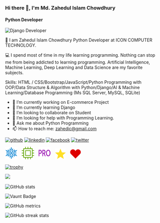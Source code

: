 ### Hi there 👋, I'm  Md. Zahedul Islam Chowdhury
#### Python Developer
![Django Developer](https://media.licdn.com/dms/image/v2/D5616AQGhD-2KZKmKWw/profile-displaybackgroundimage-shrink_350_1400/profile-displaybackgroundimage-shrink_350_1400/0/1726752368753?e=1733961600&v=beta&t=PWUdS8r0IsV_G-15gj0WbsjTju037wdXyjm6YElVuLU)

📝 I am Zahedul Islam Chowdhury Python Developer at ICON COMPUTER TECHNOLOGY.

💻 I spend most of time in my life learning programming. Nothing can stop me from being addicted to learning programming. Artificial Intelligence, Machine Learning, Deep Learning and Data Science are my favorite subjects.

Skills: HTML / CSS/Bootstrap/JavaScript/Python Programming with OOP/Data Structure & Algorithm with Python/Django/AI & Machine Learning/Database Programming (Ms SQL Server, MySQL, SQLite)

- 🔭 I’m currently working on E-commerce Project 
- 🌱 I’m currently learning Django 
- 👯 I’m looking to collaborate on Student 
- 🤔 I’m looking for help with Programming Learning. 
- 💬 Ask me about Python Programming 
- 📫 How to reach me: zahedic@gmail.com


[<img src='https://cdn.jsdelivr.net/npm/simple-icons@3.0.1/icons/github.svg' alt='github' height='40'>](https://github.com/zahedic)  [<img src='https://cdn.jsdelivr.net/npm/simple-icons@3.0.1/icons/linkedin.svg' alt='linkedin' height='40'>](https://www.linkedin.com/in/https://www.linkedin.com/in/md-zahedul-islam-chowdhury-129b56a8//)  [<img src='https://cdn.jsdelivr.net/npm/simple-icons@3.0.1/icons/facebook.svg' alt='facebook' height='40'>](https://www.facebook.com/https://www.facebook.com/zahedulislamchowdhury/)  [<img src='https://cdn.jsdelivr.net/npm/simple-icons@3.0.1/icons/twitter.svg' alt='twitter' height='40'>](https://twitter.com/https://x.com/zahedic)  

<a href='https://archiveprogram.github.com/'><img src='https://raw.githubusercontent.com/acervenky/animated-github-badges/master/assets/acbadge.gif' width='40' height='40'></a> <a href='https://docs.github.com/en/developers'><img src='https://raw.githubusercontent.com/acervenky/animated-github-badges/master/assets/devbadge.gif' width='40' height='40'></a> <a href='https://github.com/pricing'><img src='https://raw.githubusercontent.com/acervenky/animated-github-badges/master/assets/pro.gif' width='40' height='40'></a> <a href='https://stars.github.com/'><img src='https://raw.githubusercontent.com/acervenky/animated-github-badges/master/assets/starbadge.gif' width='35' height='35'></a> <a href='https://docs.github.com/en/github/supporting-the-open-source-community-with-github-sponsors'><img src='https://raw.githubusercontent.com/acervenky/animated-github-badges/master/assets/sponsorbadge.gif' width='35' height='35'></a> 

[![trophy](https://github-profile-trophy.vercel.app/?username=zahedic)](https://github.com/ryo-ma/github-profile-trophy)

<img src="https://github-readme-stats.vercel.app/api/top-langs/?username=zahedic" />

![GitHub stats](https://github-readme-stats.vercel.app/api?username=zahedic&show_icons=true&count_private=true)  

![Vaunt Badge](https://api.vaunt.dev/v1/github/entities/zahedic/contributions?format=svg&private=true)  

![GitHub metrics](https://metrics.lecoq.io/zahedic)  

![GitHub streak stats](https://streak-stats.demolab.com/?user=zahedic)  

